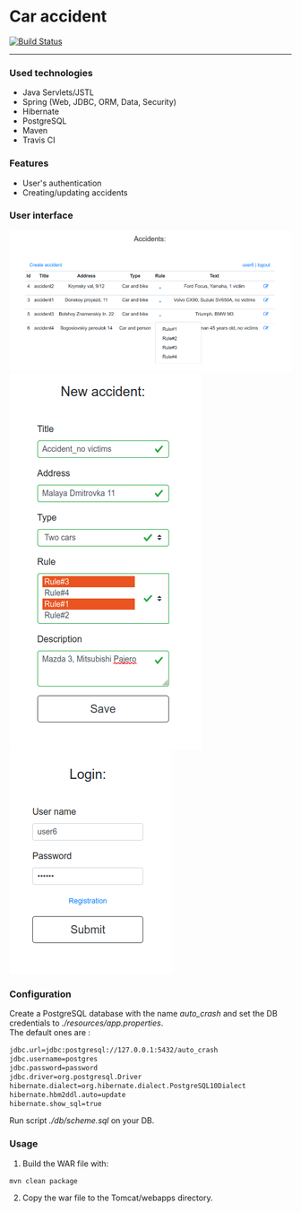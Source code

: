 # Car accident
[![Build Status](https://travis-ci.com/amasterenko/job4j_car_accident.svg?branch=master)](https://travis-ci.com/amasterenko/job4j_car_accident)    

____ 
### Used technologies  
* Java Servlets/JSTL  
* Spring (Web, JDBC, ORM, Data, Security)  
* Hibernate
* PostgreSQL
* Maven
* Travis CI 


### Features
- User's authentication  
- Creating/updating accidents  

### User interface  
![registartion](img/accidents_main.png)  
![registartion](img/accidents_new.png)  
![registartion](img/accidents_login.png)  

### Configuration
Create a PostgreSQL database with the name _auto_crash_ and set the DB credentials to _./resources/app.properties_.  
The default ones are :
```
jdbc.url=jdbc:postgresql://127.0.0.1:5432/auto_crash
jdbc.username=postgres
jdbc.password=password
jdbc.driver=org.postgresql.Driver
hibernate.dialect=org.hibernate.dialect.PostgreSQL10Dialect
hibernate.hbm2ddl.auto=update
hibernate.show_sql=true
```
Run script _./db/scheme.sql_ on your DB.

### Usage

1. Build the WAR file with:   
```
mvn clean package  
```
2. Copy the war file to the Tomcat/webapps directory.  
